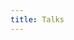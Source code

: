 ```yaml
---
title: Talks
---
```

<!-- 
<div class="keynote-full">

{% if site.data.conference[0].name %}
	{% assign speakers = site.data.conference %}
	<table>
	{% for speaker in speakers %}
		{% if speaker.confirmed %}
		<tr>
			<td><a href="{{site.baseUrl}}program/talks#{{speaker.name | replace: " ","-"}}">{{speaker.title}}</a></td>
		</tr>
		{% endif %}
	{% endfor %}
	</table>

	<br><br>

	<h1>Confirmed talks:</h1>
	<br />
	<ul>
	{% for speaker in speakers %}
		{% if speaker.confirmed %}
		<li>
        		<a name="{{speaker.name | replace: " ","-"}}">
        		<img style="background-image: url({{site.baseUrl}}assets/images/conference/{{speaker.image | default:'owasp_logo.png'}});{{speaker.style}};"></a>
        		<h2>{{speaker.title}} by <a href="{{site.baseUrl}}program/speakers#{{speaker.name | replace: " ","-"}}">{{speaker.name}}</a></h2>
        		<p>{{speaker.abstract}}</p>
        		<br>
		</li>
      		{% endif %}
	{% endfor %}
	</ul>
{% else %}
  <p><br>
     We're currently in the progress of making the conference program.<br>
     We will share the information very soon.
  </p>
{% endif %}
</div> -->
